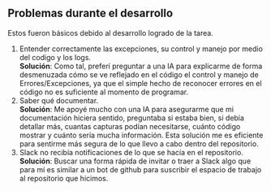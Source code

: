 ## Problemas durante el desarrollo  
Estos fueron básicos debido al desarrollo logrado de la tarea.
1. Entender correctamente las excepciones, su control y manejo por medio del codigo y los logs.  
   **Solución**: Como tal, preferí preguntar a una IA para explicarme de forma desmenuzada cómo se ve reflejado en el código el control y manejo de Errores/Excepciones, ya que el simple hecho de reconocer errores en el código no es suficiente al momento de programar.  
2. Saber qué documentar.  
   **Solución**: Me apoyé mucho con una IA para asegurarme que mi documentación hiciera sentido, preguntaba si estaba bien, si debía detallar más, cuantas capturas podían necesitarse, cuánto código mostrar y cuánto sería mucha información. Esta solución me es eficiente para sentirme más segura de lo que llevo a cabo dentro del repositorio.  
4. Slack no recibía notificaciones de lo que se hacía en el repositorio.  
   **Solución**: Buscar una forma rápida de invitar o traer a Slack algo que para mí es similar a un bot de github para suscribir el espacio de trabajo al repositorio que hicimos.  
